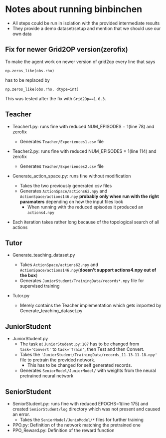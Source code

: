 Notes about running binbinchen
==============================

- All steps could be run in isolation with the provided intermediate results
- They provide a demo dataset/setup and mention that we should use our own data

Fix for newer Grid2OP version(zerofix)
--------------------------------------

To make the agent work on newer version of grid2op every line
that says

    np.zeros_like(obs.rho)

has to be replaced by

    np.zeros_like(obs.rho, dtype=int)

This was tested after the fix with `Grid2Op==1.6.3`.

Teacher
-------

- Teacher1.py: runs fine with reduced NUM_EPISODES = 1(line 78) and zerofix
  - Generates `Teacher/Experiences1.csv` file
    
- Teacher2.py: runs fine with reduced NUM_EPISODES = 1(line 114) and zerofix
  - Generates `Teacher/Experiences2.csv` file
    
- Generate_action_space.py: runs fine without modification
  - Takes the two previously generated csv files
  - Generates `ActionSpace/actions62.npy` and `ActionSpace/actions146.npy` 
    **probably only when run with the right paramaters** depending on how the input files look
    - When running with the reduced episodes it produced an `actions4.npy`
  
- Each iteration takes rather long because of the topological search of all actions
    
Tutor
-----

- Generate_teaching_dataset.py
  - Takes `ActionSpace/actions62.npy` and `ActionSpace/actions146.npy`(**doesn't support actions4.npy out of the box**)
  - Generates `JuniorStudent/TrainingData/records*.npy` file for supervised training

- Tutor.py
  - Merely contains the Teacher implementation which gets imported by Generate_teaching_dataset.py

JuniorStudent
-------------

- JuniorStudent.py
  - The task at `JuniorStudent.py:107` has to be changed from
    `task='Convert'` to `task='Train'`, then Test and then Convert.
  - Takes the `'JuniorStudent/TrainingData/records_11-13-11-18.npy'` file to pretrain the provided network.
    - This has to be changed for self generated records.
  - Generates `SeniorModel/JuniorModel/` with weights from the neural pretrained neural network

SeniorStudent
-------------

- SeniorStudent.py: runs fine with reduced EPOCHS=1(line 175) and
  created `SeniorStudent/log` directory which was not present and caused an error.
  - Takes the `SeniorModel/JunioModel/*` files for further training
- PPO.py: Definition of the network matching the pretrained one
- PPO_Reward.py: Definition of the reward function

